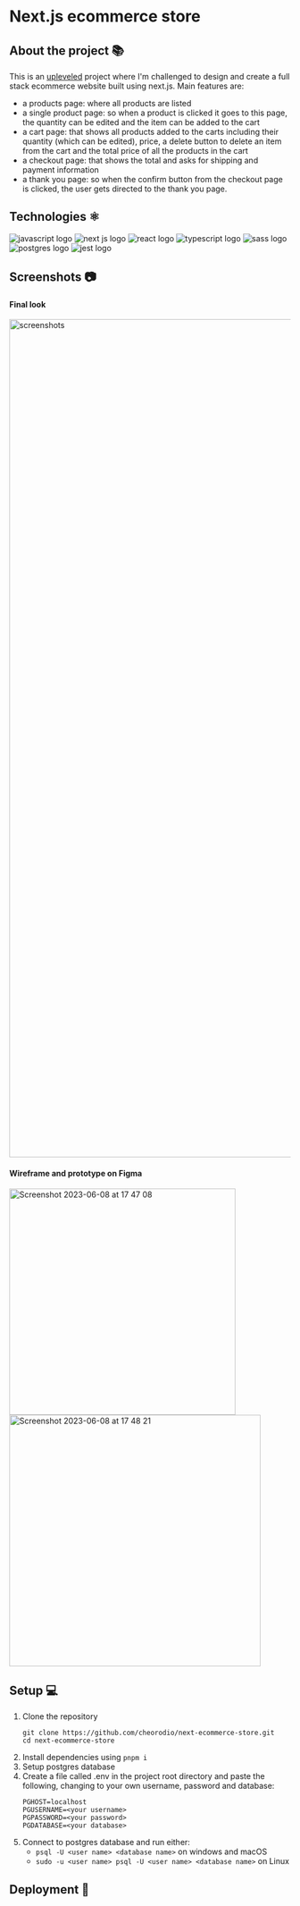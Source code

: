 # Next.js ecommerce store

## About the project 📚

This is an [upleveled](https://github.com/upleveled) project where I'm challenged to design and create a full stack ecommerce website built using next.js. Main features are:

- a products page: where all products are listed
- a single product page: so when a product is clicked it goes to this page, the quantity can be edited and the item can be added to the cart
- a cart page: that shows all products added to the carts including their quantity (which can be edited), price, a delete button to delete an item from the cart and the total price of all the products in the cart
- a checkout page: that shows the total and asks for shipping and payment information
- a thank you page: so when the confirm button from the checkout page is clicked, the user gets directed to the thank you page.

## Technologies ⚛️

<img src="https://img.shields.io/badge/JavaScript-323330?style=for-the-badge&logo=javascript&logoColor=F7DF1E" alt="javascript logo"/> <img src="https://img.shields.io/badge/Next-black?style=for-the-badge&logo=next.js&logoColor=white" alt="next js logo"/> <img src="https://img.shields.io/badge/react-%2320232a.svg?style=for-the-badge&logo=react&logoColor=%2361DAFB" alt="react logo"/> <img src="https://img.shields.io/badge/typescript-%23007ACC.svg?style=for-the-badge&logo=typescript&logoColor=white" alt="typescript logo"/> <img src="https://img.shields.io/badge/SASS-hotpink.svg?style=for-the-badge&logo=SASS&logoColor=white" alt="sass logo"/> <img src="https://img.shields.io/badge/postgres-%23316192.svg?style=for-the-badge&logo=postgresql&logoColor=white" alt="postgres logo"/> <img src="https://img.shields.io/badge/-jest-%23C21325?style=for-the-badge&logo=jest&logoColor=white" alt="jest logo"/>

## Screenshots 📷

#### Final look

<img width="1500" src="https://github.com/cheorodio/next-ecommerce-store/assets/121162907/795e28db-5002-4636-98ee-10350a381cf6" alt="screenshots" />

#### Wireframe and prototype on Figma

<img width="405" alt="Screenshot 2023-06-08 at 17 47 08" src="https://github.com/cheorodio/next-ecommerce-store/assets/121162907/3b9e0cb1-38cd-4450-80d9-668217422f90"> <img width="450" alt="Screenshot 2023-06-08 at 17 48 21" src="https://github.com/cheorodio/next-ecommerce-store/assets/121162907/37287e82-c6dd-4b38-8781-fd57b9c7731b">

## Setup 💻

1. Clone the repository
   ```
   git clone https://github.com/cheorodio/next-ecommerce-store.git
   cd next-ecommerce-store
   ```
2. Install dependencies using `pnpm i`
3. Setup postgres database
4. Create a file called .env in the project root directory and paste the following, changing to your own username, password and database:
   ```
   PGHOST=localhost
   PGUSERNAME=<your username>
   PGPASSWORD=<your password>
   PGDATABASE=<your database>
   ```
5. Connect to postgres database and run either:
   - `psql -U <user name> <database name>` on windows and macOS
   - `sudo -u <user name> psql -U <user name> <database name>` on Linux

## Deployment 🚀
